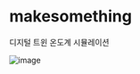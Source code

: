 # makesomething

디지털 트윈 온도계 시뮬레이션

![image](https://github.com/user-attachments/assets/f03e9697-36e1-4047-89bc-e6239a22a61b)
